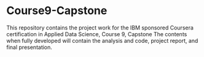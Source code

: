 # Course9-Capstone
This repository contains the project work for the IBM sponsored Coursera certification in Applied Data Science, Course 9, Capstone
The contents when fully developed will contain the analysis and code, project report, and final presentation.
